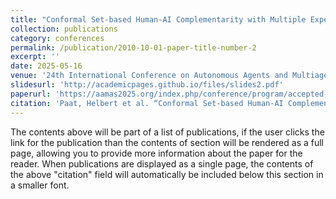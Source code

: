 ```yaml
---
title: "Conformal Set-based Human-AI Complementarity with Multiple Experts"
collection: publications
category: conferences
permalink: /publication/2010-10-01-paper-title-number-2
excerpt: ''
date: 2025-05-16
venue: '24th International Conference on Autonomous Agents and Multiagent Systems'
slidesurl: 'http://academicpages.github.io/files/slides2.pdf'
paperurl: 'https://aamas2025.org/index.php/conference/program/accepted-papers/'
citation: 'Paat, Helbert et al. “Conformal Set-based Human-AI Complementarity with Multiple Experts” 24th International Conference on Autonomous Agents and Multiagent Systems (AAMAS) (2025).'
---
```


The contents above will be part of a list of publications, if the user clicks the link for the publication than the contents of section will be rendered as a full page, allowing you to provide more information about the paper for the reader. When publications are displayed as a single page, the contents of the above "citation" field will automatically be included below this section in a smaller font.
